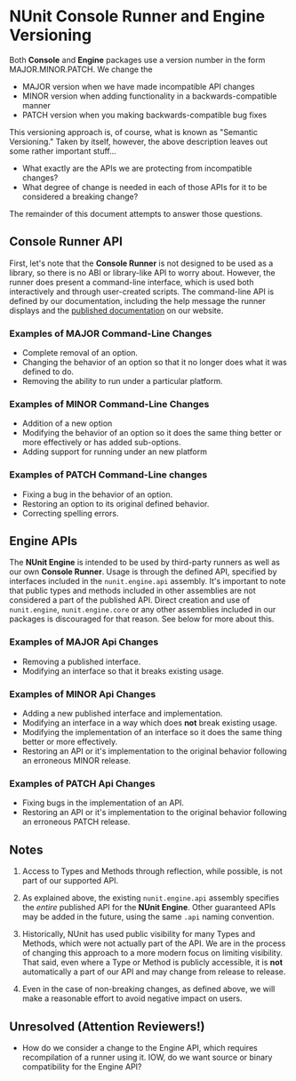 # NUnit Console Runner and Engine Versioning

Both **Console** and **Engine** packages use a version number in the form MAJOR.MINOR.PATCH. We change the

- MAJOR version when we have made incompatible API changes
- MINOR version when adding functionality in a backwards-compatible manner
- PATCH version when you making backwards-compatible bug fixes

This versioning approach is, of course, what is known as "Semantic Versioning." Taken by itself, however, the above description leaves out some rather important stuff...

* What exactly are the APIs we are protecting from incompatible changes?
* What degree of change is needed in each of those APIs for it to be considered a breaking change?

The remainder of this document attempts to answer those questions.

## Console Runner API

First, let's note that the **Console Runner** is not designed to be used as a library, so there is no ABI or library-like API to worry about. However, the runner does present a command-line interface, which is used both interactively and through user-created scripts. The command-line API is defined by our documentation, including the help message the runner displays and the [published documentation](https://docs.nunit.org/articles/nunit/running-tests/Console-Command-Line.html) on our website.

### Examples of MAJOR Command-Line Changes

- Complete removal of an option.
- Changing the behavior of an option so that it no longer does what it was defined to do.
- Removing the ability to run under a particular platform.

### Examples of MINOR Command-Line Changes

- Addition of a new option
- Modifying the behavior of an option so it does the same thing better or more effectively or has added sub-options.
- Adding support for running under an new platform

### Examples of PATCH Command-Line changes

- Fixing a bug in the behavior of an option.
- Restoring an option to its original defined behavior.
- Correcting spelling errors.

## Engine APIs

The **NUnit Engine** is intended to be used by third-party runners as well as our own **Console Runner**. Usage is through the defined API, specified by interfaces included in the `nunit.engine.api` assembly. It's important to note that public types and methods included in other assemblies are not considered a part of the published API. Direct creation and use of `nunit.engine`, `nunit.engine.core` or any other assemblies included in our packages is discouraged for that reason. See below for more about this.

### Examples of MAJOR Api Changes

- Removing a published interface.
- Modifying an interface so that it breaks existing usage.

### Examples of MINOR Api Changes

- Adding a new published interface and implementation.
- Modifying an interface in a way which does __not__ break existing usage.
- Modifying the implementation of an interface so it does the same thing better or more effectively.
- Restoring an API or it's implementation to the original behavior following an erroneous MINOR release.

### Examples of PATCH Api Changes

- Fixing bugs in the implementation of an API.
- Restoring an API or it's implementation to the original behavior following an erroneous PATCH release.

## Notes

1. Access to Types and Methods through reflection, while possible, is not part of our supported API.

2. As explained above, the existing `nunit.engine.api` assembly specifies the _entire_ published API for the **NUnit Engine**. Other guaranteed APIs may be added in the future, using the same `.api` naming convention.

3. Historically, NUnit has used public visibility for many Types and Methods, which were not actually part of the API. We are in the process of changing this approach to a more modern focus on limiting visibility. That said, even where a Type or Method is publicly accessible, it is __not__ automatically a part of our API and may change from release to release.

4. Even in the case of non-breaking changes, as defined above, we will make a reasonable  effort to avoid negative impact on users.

## Unresolved (Attention Reviewers!)

* How do we consider a change to the Engine API, which requires recompilation of a runner using it. IOW, do we want source or binary compatibility for the Engine API?
